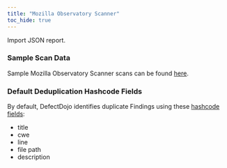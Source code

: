 ```yaml
---
title: "Mozilla Observatory Scanner"
toc_hide: true
---
```

Import JSON report.

### Sample Scan Data
Sample Mozilla Observatory Scanner scans can be found [here](https://github.com/DefectDojo/django-DefectDojo/tree/master/unittests/scans/mozilla_observatory).

### Default Deduplication Hashcode Fields
By default, DefectDojo identifies duplicate Findings using these [hashcode fields](https://docs.defectdojo.com/en/working_with_findings/finding_deduplication/about_deduplication/):

- title
- cwe
- line
- file path
- description
